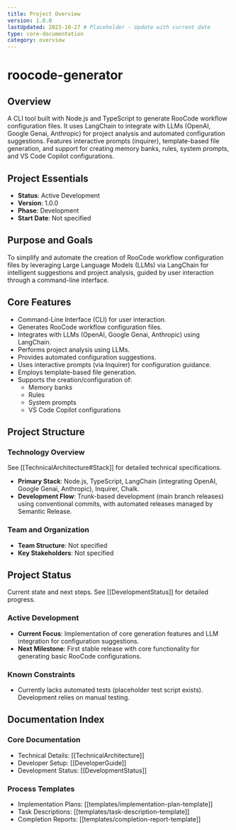 ```yaml
---
title: Project Overview
version: 1.0.0
lastUpdated: 2023-10-27 # Placeholder - Update with current date
type: core-documentation
category: overview
---
```


# roocode-generator

## Overview

A CLI tool built with Node.js and TypeScript to generate RooCode workflow configuration files. It uses LangChain to integrate with LLMs (OpenAI, Google Genai, Anthropic) for project analysis and automated configuration suggestions. Features interactive prompts (inquirer), template-based file generation, and support for creating memory banks, rules, system prompts, and VS Code Copilot configurations.

## Project Essentials

- **Status**: Active Development
- **Version**: 1.0.0
- **Phase**: Development
- **Start Date**: Not specified

## Purpose and Goals

To simplify and automate the creation of RooCode workflow configuration files by leveraging Large Language Models (LLMs) via LangChain for intelligent suggestions and project analysis, guided by user interaction through a command-line interface.

## Core Features

- Command-Line Interface (CLI) for user interaction.
- Generates RooCode workflow configuration files.
- Integrates with LLMs (OpenAI, Google Genai, Anthropic) using LangChain.
- Performs project analysis using LLMs.
- Provides automated configuration suggestions.
- Uses interactive prompts (via Inquirer) for configuration guidance.
- Employs template-based file generation.
- Supports the creation/configuration of:
  - Memory banks
  - Rules
  - System prompts
  - VS Code Copilot configurations

## Project Structure

### Technology Overview

See [[TechnicalArchitecture#Stack]] for detailed technical specifications.

- **Primary Stack**: Node.js, TypeScript, LangChain (integrating OpenAI, Google Genai, Anthropic), Inquirer, Chalk.
- **Development Flow**: Trunk-based development (main branch releases) using conventional commits, with automated releases managed by Semantic Release.

### Team and Organization

- **Team Structure**: Not specified
- **Key Stakeholders**: Not specified

## Project Status

Current state and next steps. See [[DevelopmentStatus]] for detailed progress.

### Active Development

- **Current Focus**: Implementation of core generation features and LLM integration for configuration suggestions.
- **Next Milestone**: First stable release with core functionality for generating basic RooCode configurations.

### Known Constraints

- Currently lacks automated tests (placeholder test script exists). Development relies on manual testing.

## Documentation Index

### Core Documentation

- Technical Details: [[TechnicalArchitecture]]
- Developer Setup: [[DeveloperGuide]]
- Development Status: [[DevelopmentStatus]]

### Process Templates

- Implementation Plans: [[templates/implementation-plan-template]]
- Task Descriptions: [[templates/task-description-template]]
- Completion Reports: [[templates/completion-report-template]]

